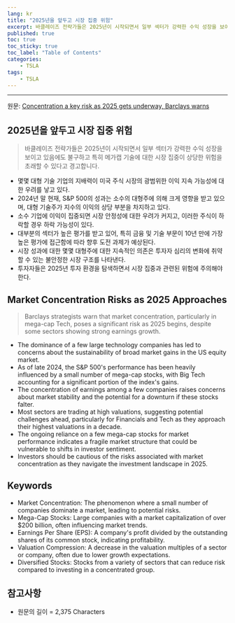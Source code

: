 ```yaml
---
lang: kr
title: "2025년을 앞두고 시장 집중 위험"
excerpt: 바클레이즈 전략가들은 2025년이 시작되면서 일부 섹터가 강력한 수익 성장을 보이고 있음에도 불구하고 특히 메가캡 기술에 대한 시장 집중이 상당한 위험을 초래할 수 있다고 경고합니다.
published: true
toc: true
toc_sticky: true
toc_label: "Table of Contents"
categories:
    - TSLA
tags:
    - TSLA
---
```


---

  원문: [Concentration a key risk as 2025 gets underway, Barclays warns](https://www.investing.com/news/stock-market-news/concentration-a-key-risk-as-2025-gets-underway-barclays-warns-3802045)

## 2025년을 앞두고 시장 집중 위험

> 바클레이즈 전략가들은 2025년이 시작되면서 일부 섹터가 강력한 수익 성장을 보이고 있음에도 불구하고 특히 메가캡 기술에 대한 시장 집중이 상당한 위험을 초래할 수 있다고 경고합니다.


- 몇몇 대형 기술 기업의 지배력이 미국 주식 시장의 광범위한 이익 지속 가능성에 대한 우려를 낳고 있다.
- 2024년 말 현재, S&P 500의 성과는 소수의 대형주에 의해 크게 영향을 받고 있으며, 대형 기술주가 지수의 이익의 상당 부분을 차지하고 있다.
- 소수 기업에 이익이 집중되면 시장 안정성에 대한 우려가 커지고, 이러한 주식이 하락할 경우 하락 가능성이 있다.
- 대부분의 섹터가 높은 평가를 받고 있어, 특히 금융 및 기술 부문이 10년 만에 가장 높은 평가에 접근함에 따라 향후 도전 과제가 예상된다.
- 시장 성과에 대한 몇몇 대형주에 대한 지속적인 의존은 투자자 심리의 변화에 취약할 수 있는 불안정한 시장 구조를 나타낸다.
- 투자자들은 2025년 투자 환경을 탐색하면서 시장 집중과 관련된 위험에 주의해야 한다.

## Market Concentration Risks as 2025 Approaches

> Barclays strategists warn that market concentration, particularly in mega-cap Tech, poses a significant risk as 2025 begins, despite some sectors showing strong earnings growth.


- The dominance of a few large technology companies has led to concerns about the sustainability of broad market gains in the US equity market.
- As of late 2024, the S&P 500's performance has been heavily influenced by a small number of mega-cap stocks, with Big Tech accounting for a significant portion of the index's gains.
- The concentration of earnings among a few companies raises concerns about market stability and the potential for a downturn if these stocks falter.
- Most sectors are trading at high valuations, suggesting potential challenges ahead, particularly for Financials and Tech as they approach their highest valuations in a decade.
- The ongoing reliance on a few mega-cap stocks for market performance indicates a fragile market structure that could be vulnerable to shifts in investor sentiment.
- Investors should be cautious of the risks associated with market concentration as they navigate the investment landscape in 2025.

## Keywords

- Market Concentration: The phenomenon where a small number of companies dominate a market, leading to potential risks.
- Mega-Cap Stocks: Large companies with a market capitalization of over $200 billion, often influencing market trends.
- Earnings Per Share (EPS): A company's profit divided by the outstanding shares of its common stock, indicating profitability.
- Valuation Compression: A decrease in the valuation multiples of a sector or company, often due to lower growth expectations.
- Diversified Stocks: Stocks from a variety of sectors that can reduce risk compared to investing in a concentrated group.

## 참고사항

- 원문의 길이 = 2,375 Characters

